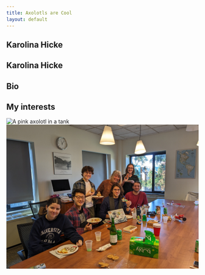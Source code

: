```yaml
---
title: Axolotls are Cool
layout: default 
---
```

## Karolina Hicke

## Karolina Hicke

## Bio

## My interests

![A pink axolotl in a tank](https://alicemcgrath.digital.brynmawr.edu/simple-site/images/janeway.jpg)
![german club members](germanclub.jpg)
